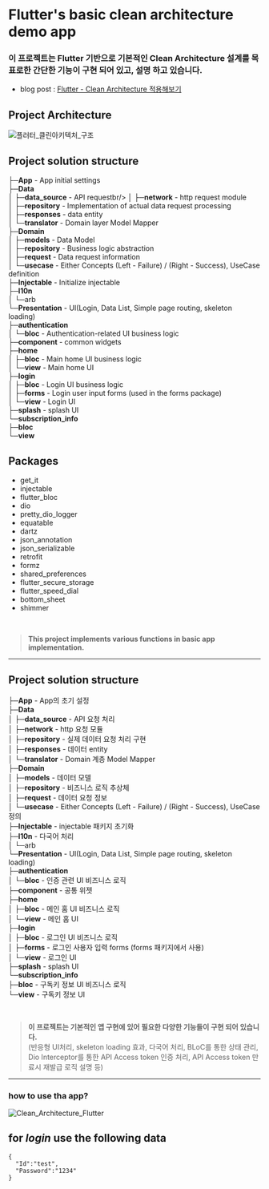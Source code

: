 # Flutter's basic clean architecture demo app

### 이 프로젝트는 Flutter 기반으로 기본적인 Clean Architecture 설계를 목표로한 간단한 기능이 구현 되어 있고, 설명 하고 있습니다.

- blog post : [Flutter - Clean Architecture 적용해보기](https://blog.arong.info/flutter/2023/11/29/Flutter-Clean-Architecture-%EC%A0%81%EC%9A%A9%ED%95%B4%EB%B3%B4%EA%B8%B0.html)

Project Architecture
-
![플러터_클린아키텍처_구조](https://github.com/tyeom/flutter_basic_architecture/assets/13028129/97b2e130-733a-43b0-8317-cf1dfd24d319)


Project solution structure
-

├─**App** - App initial settings<br/>
├─**Data**<br/>
│  ├─**data_source** - API requestbr/>
│  ├─**network** - http request module<br/>
│  ├─**repository** - Implementation of actual data request processing<br/>
│  ├─**responses** - data entity<br/>
│  └─**translator** - Domain layer Model Mapper<br/>
├─**Domain**<br/>
│  ├─**models** - Data Model<br/>
│  ├─**repository** - Business logic abstraction<br/>
│  ├─**request** - Data request information<br/>
│  └─**usecase** - Either Concepts (Left - Failure) / (Right - Success), UseCase definition<br/>
├─**Injectable** - Initialize injectable<br/>
├─**l10n**<br/>
│  └─arb<br/>
└─**Presentation** - UI(Login, Data List, Simple page routing, skeleton loading)<br/>
    ├─**authentication**<br/>
    │  └─**bloc** - Authentication-related UI business logic<br/>
    ├─**component** - common widgets<br/>
    ├─**home**<br/>
    │  ├─**bloc** - Main home UI business logic<br/>
    │  └─**view** - Main home UI<br/>
    ├─**login**<br/>
    │  ├─**bloc** - Login UI business logic<br/>
    │  ├─**forms** - Login user input forms (used in the forms package)<br/>
    │  └─**view** - Login UI<br/>
    ├─**splash** - splash UI<br/>
    └─**subscription_info**<br/>
        ├─**bloc**<br/>
        └─**view**<br/>

Packages
-

- get_it
- injectable
- flutter_bloc
- dio
- pretty_dio_logger
- equatable
- dartz
- json_annotation
- json_serializable
- retrofit
- formz
- shared_preferences
- flutter_secure_storage
- flutter_speed_dial
- bottom_sheet
- shimmer

<br/>

> **This project implements various functions in basic app implementation.**

***

Project solution structure
-

├─**App** - App의 초기 설정<br/>
├─**Data**<br/>
│  ├─**data_source** - API 요청 처리<br/>
│  ├─**network** - http 요청 모듈<br/>
│  ├─**repository** - 실제 데이터 요청 처리 구현<br/>
│  ├─**responses** - 데이터 entity<br/>
│  └─**translator** - Domain 계층 Model Mapper<br/>
├─**Domain**<br/>
│  ├─**models** - 데이터 모델<br/>
│  ├─**repository** - 비즈니스 로직 추상체<br/>
│  ├─**request** - 데이터 요청 정보<br/>
│  └─**usecase** - Either Concepts (Left - Failure) / (Right - Success), UseCase 정의<br/>
├─**Injectable** - injectable 패키지 초기화<br/>
├─**l10n** - 다국어 처리<br/>
│  └─arb<br/>
└─**Presentation** - UI(Login, Data List, Simple page routing, skeleton loading)<br/>
    ├─**authentication**<br/>
    │  └─**bloc** - 인증 관련 UI 비즈니스 로직<br/>
    ├─**component** - 공통 위젯<br/>
    ├─**home**<br/>
    │  ├─**bloc** - 메인 홈 UI 비즈니스 로직<br/>
    │  └─**view** - 메인 홈 UI<br/>
    ├─**login**<br/>
    │  ├─**bloc** - 로그인 UI 비즈니스 로직<br/>
    │  ├─**forms** - 로그인 사용자 입력 forms (forms 패키지에서 사용)<br/>
    │  └─**view** - 로그인 UI<br/>
    ├─**splash** - splash UI<br/>
    └─**subscription_info**<br/>
        ├─**bloc** - 구독키 정보 UI 비즈니스 로직<br/>
        └─**view** - 구독키 정보 UI<br/>


<br/>

> **이 프로젝트는 기본적인 앱 구현에 있어 필요한 다양한 기능들이 구현 되어 있습니다.**<br/>
> (반응형 UI처리, skeleton loading 효과, 다국어 처리, BLoC를 통한 상태 관리, Dio Interceptor를 통한 API Access token 인증 처리, API Access token 만료시 재발급 로직 설명 등)

***

### how to use tha app?
![Clean_Architecture_Flutter](https://github.com/tyeom/flutter_basic_architecture/assets/13028129/57450296-226d-48d6-bb61-b96dd614dfd9)

## for *login* use the following data
```
{
  "Id":"test",
  "Password":"1234"
}
